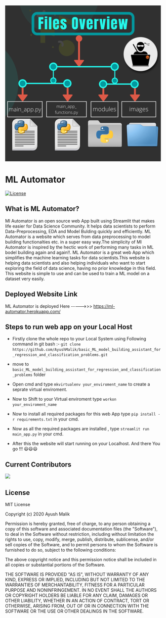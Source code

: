 ![Files Overview](images/files_overview.png)



# ML Automator
[![License](https://img.shields.io/pypi/l/ansicolortags.svg)](https://img.shields.io/pypi/l/ansicolortags.svg)



## What is ML Automator?
Ml Automator is an open source web App built using Streamlit that makes life easier for Data Science Community. It helps data scientists to perform Data-Preprocessing, EDA and Model Bulding quickly and efficiently. ML Automator is a website which serves from data preprocessing to model building functionalties etc. in a super easy way.The simplicity of Ml Automator is inspired by the hectic work of performing many tasks in ML bodel building again and again!!.
ML Automator is a great web App which simplifies the machine learning tasks for data scientists.This website is helping data scientists and also helping individuals who want to start exploring the field of data science, having no prior knowledge in this field. This website is simple to use and can be used to train a ML model on a dataset very easily.



## Deployed Website Link
ML Automator is deployed Here  ----->>>  https://ml-automator.herokuapp.com/


## Steps to run web app on your Local Host
- Firstly clone the whole repo to your Local System using Following command in git bash :- 
  ``git clone https://github.com/AyushMalik/basic_ML_model_building_assistant_for_regression_and_classification_problems.git``

- move to `basic_ML_model_building_assistant_for_regression_and_classification_problems` folder

- Open cmd and type ``mkvirtualenv your_enviroment_name`` to create a seprate virtual enviroment. 

- Now to Shift to your Virtual enviroment type  ``workon your_enviroment_name``  

- Now to install all required packages for this web App type ``pip install -r requirements.txt`` in your cmd.

- Now as all the required packages are installed , type ``streamlit run main_app.py`` in your cmd.

- After this the website will start running on your Localhost. And there You go !!! 😃😃😃



## Current Contributors
<a href="https://github.com/Ayush-Malik/basic_ML_model_building_assistant_for_regression_and_classification_problems/graphs/contributors">
  <img src="https://contributors-img.web.app/image?repo=Ayush-Malik/basic_ML_model_building_assistant_for_regression_and_classification_problems" />
</a>


## License

MIT License

Copyright (c) 2020 Ayush Malik

Permission is hereby granted, free of charge, to any person obtaining a copy of this software and associated documentation files (the "Software"), to deal in the Software without restriction, including without limitation the rights to use, copy, modify, merge, publish, distribute, sublicense, and/or sell copies of the Software, and to permit persons to whom the Software is furnished to do so, subject to the following conditions:

The above copyright notice and this permission notice shall be included in all copies or substantial portions of the Software.

THE SOFTWARE IS PROVIDED "AS IS", WITHOUT WARRANTY OF ANY KIND, EXPRESS OR IMPLIED, INCLUDING BUT NOT LIMITED TO THE WARRANTIES OF MERCHANTABILITY, FITNESS FOR A PARTICULAR PURPOSE AND NONINFRINGEMENT. IN NO EVENT SHALL THE AUTHORS OR COPYRIGHT HOLDERS BE LIABLE FOR ANY CLAIM, DAMAGES OR OTHER LIABILITY, WHETHER IN AN ACTION OF CONTRACT, TORT OR OTHERWISE, ARISING FROM, OUT OF OR IN CONNECTION WITH THE SOFTWARE OR THE USE OR OTHER DEALINGS IN THE SOFTWARE.
